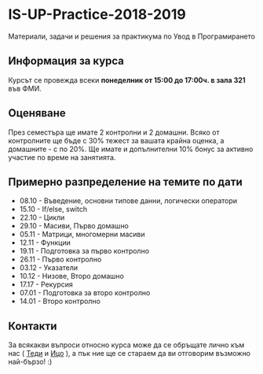 # IS-UP-Practice-2018-2019
Материали, задачи и решения за практикума по Увод в Програмирането

## Информация за курса
Курсът се провежда всеки **понеделник от 15:00 до 17:00ч. в зала 321** във ФМИ.

## Оценяване

През семестъра ще имате 2 контролни и 2 домашни. Всяко от контролните ще бъде с 30% тежест за вашата крайна оценка, а домашните - с по 20%.
Ще имате и допълнителни 10% бонус за активно участие по време на занятията.

## Примерно разпределение на темите по дати

* 08.10 - Въведение, основни типове данни, логически оператори
* 15.10 - If/else, switch
* 22.10 - Цикли
* 29.10 - Масиви, Първо домашно
* 05.11 - Матрици, многомерни масиви
* 12.11 - Функции
* 19.11 - Подготовка за първо контролно
* 26.11 - Първо контролно
* 03.12 - Указатели
* 10.12 - Низове, Второ домашно
* 17.17 - Рекурсия
* 07.01 - Подготовка за второ контролно
* 14.01 - Второ контролно

## Контакти
За всякакви въпроси относно курса може да се обръщате лично към нас ( [Теди](https://www.facebook.com/teddy.bancheva)  и [Ицо](https://www.facebook.com/ico.iliev.31) ), а пък ние ще се стараем да ви отговорим възможно най-бързо! :)

